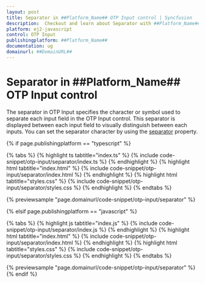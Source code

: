 ```yaml
---
layout: post
title: Separator in ##Platform_Name## OTP Input control | Syncfusion
description:  Checkout and learn about Separator with ##Platform_Name## OTP Input control of Syncfusion Essential JS 2 and more.
platform: ej2-javascript
control: OTP Input
publishingplatform: ##Platform_Name##
documentation: ug
domainurl: ##DomainURL##
---
```


# Separator in ##Platform_Name## OTP Input control

The separator in OTP Input specifies the character or symbol used to separate each input field in the OTP Input control. This separator is displayed between each input field to visually distinguish between each inputs. You can set the separator character by using the [separator](../api/otp-input#separator) property.

{% if page.publishingplatform == "typescript" %}

{% tabs %}
{% highlight ts tabtitle="index.ts" %}
{% include code-snippet/otp-input/separator/index.ts %}
{% endhighlight %}
{% highlight html tabtitle="index.html" %}
{% include code-snippet/otp-input/separator/index.html %}
{% endhighlight %}
{% highlight html tabtitle="styles.css" %}
{% include code-snippet/otp-input/separator/styles.css %}
{% endhighlight %}
{% endtabs %}

{% previewsample "page.domainurl/code-snippet/otp-input/separator" %}

{% elsif page.publishingplatform == "javascript" %}

{% tabs %}
{% highlight js tabtitle="index.js" %}
{% include code-snippet/otp-input/separator/index.js %}
{% endhighlight %}
{% highlight html tabtitle="index.html" %}
{% include code-snippet/otp-input/separator/index.html %}
{% endhighlight %}
{% highlight html tabtitle="styles.css" %}
{% include code-snippet/otp-input/separator/styles.css %}
{% endhighlight %}
{% endtabs %}

{% previewsample "page.domainurl/code-snippet/otp-input/separator" %}
{% endif %}

